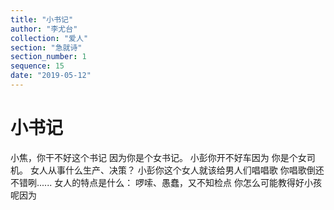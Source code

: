 ```yaml
---
title: "小书记"
author: "李尤台"
collection: "爱人"
section: "急就诗"
section_number: 1
sequence: 15
date: "2019-05-12"
---
```


# 小书记

小焦，你干不好这个书记
因为你是个女书记。
小彭你开不好车因为
你是个女司机。
女人从事什么生产、决策？
小彭你这个女人就该给男人们唱唱歌
你唱歌倒还不错咧......
女人的特点是什么：
啰嗦、愚蠢，又不知检点
你怎么可能教得好小孩呢因为
